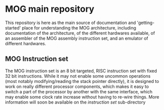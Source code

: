# MOG main repository
This repository is here as the main source of documentation and 'getting-started' place for understanding the MOG architecture, including documentation of the architecture, of the different hardwares available, of an assembler of the MOG assembly instruction set, and an emulator of different hardwares.

## MOG Instruction set
The MOG instruction set is an 8 bit targeted, RISC instruction set with fixed 32 bit instructions. While it may not enable some uncommon operations (most notably modifying/reading the stack pointer directly), it is designed to work on really different processor components, which makes it easy to switch a part of the processor by another with the same interface, which may enable some clock rate increase without having to re-wire things. More information will soon be available on the *instruction set* sub-directory
